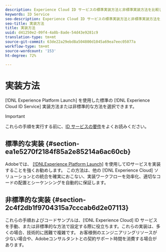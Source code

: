 ```yaml
---
description: Experience Cloud ID サービスの標準実装方法と非標準実装方法を比較してください。
keywords: ID Service
seo-description: Experience Cloud ID サービスの標準実装方法と非標準実装方法を比較してください。
seo-title: 実装方法
title: 実装方法
uuid: d41250e2-09f4-4a8b-8ade-54d43e9281c9
translation-type: tm+mt
source-git-commit: 63de22a29ebd8a504800d1045a69ea7eec05077a
workflow-type: tm+mt
source-wordcount: '153'
ht-degree: 72%

---
```



# 実装方法

[!DNL Experience Platform Launch] を使用した標準の [!DNL Experience Cloud ID Service] 実装方法または非標準的な方法を選択できます。

>[!IMPORTANT]
>
>これらの手順を実行する前に、[ID サービスの要件](../reference/requirements.md)をよくお読みください。

## 標準的な実装 {#section-ea1e5270f2184f85a2e85214a6ac60cb}

Adobeでは、 [[!DNLExperience Platform Launch]](https://docs.adobe.com/content/help/ja-JP/launch/using/implement/solutions/idservice-save.html) を使用してIDサービスを実装することを強くお勧めします。 この方法は、他の [!DNL Experience Cloud] ソリューションとの統合を確実におこない、実装ワークフローを効率化、適切なコードの配置とシーケンシングを自動的に保証します。

## 非標準的な実装 {#section-2c4f2db1f9704315a7cccab6d2e07113}

これらの手順およびコードサンプルは、[!DNL Experience Cloud] ID サービスを手動、または非標準的な方法で設定する際に役立ちます。これらの実装は、多くの場合、技術的に困難で複雑です。 お客様側のエンジニアリングリソースが少ない場合や、Adobeコンサルタントとの契約サポート時間を消費する場合があります。
